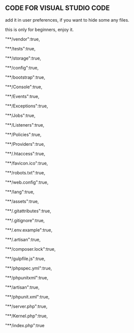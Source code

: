 ##  CODE FOR VISUAL STUDIO CODE

add it in user preferences, if you want to hide some any files.

this is only for beginners, enjoy it.


"**/vendor":true,

"**/tests":true,

"**/storage":true,

"**/config":true,

"**/bootstrap":true,

"**/Console":true,

"**/Events":true,

"**/Exceptions":true,

"**/Jobs":true,

"**/Listeners":true,

"**/Policies":true,

"**/Providers":true,

"**/.htaccess":true,

"**/favicon.ico":true,

"**/robots.txt":true,

"**/web.config":true,

"**/lang":true,

"**/assets":true,

"**/.gitattributes":true,

"**/.gitignore":true,

"**/.env.example":true,

"**/.artisan":true,

"**/composer.lock":true,

"**/gulpfile.js":true,

"**/phpspec.yml":true,

"**/phpunitxml":true,

"**/artisan":true,

"**/phpunit.xml":true,

"**/server.php":true,

"**/Kernel.php":true,

"**/index.php":true
